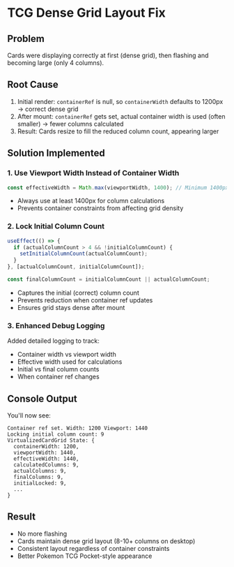 # TCG Dense Grid Layout Fix

## Problem
Cards were displaying correctly at first (dense grid), then flashing and becoming large (only 4 columns).

## Root Cause
1. Initial render: `containerRef` is null, so `containerWidth` defaults to 1200px → correct dense grid
2. After mount: `containerRef` gets set, actual container width is used (often smaller) → fewer columns calculated
3. Result: Cards resize to fill the reduced column count, appearing larger

## Solution Implemented

### 1. **Use Viewport Width Instead of Container Width**
```typescript
const effectiveWidth = Math.max(viewportWidth, 1400); // Minimum 1400px
```
- Always use at least 1400px for column calculations
- Prevents container constraints from affecting grid density

### 2. **Lock Initial Column Count**
```typescript
useEffect(() => {
  if (actualColumnCount > 4 && !initialColumnCount) {
    setInitialColumnCount(actualColumnCount);
  }
}, [actualColumnCount, initialColumnCount]);

const finalColumnCount = initialColumnCount || actualColumnCount;
```
- Captures the initial (correct) column count
- Prevents reduction when container ref updates
- Ensures grid stays dense after mount

### 3. **Enhanced Debug Logging**
Added detailed logging to track:
- Container width vs viewport width
- Effective width used for calculations
- Initial vs final column counts
- When container ref changes

## Console Output
You'll now see:
```
Container ref set. Width: 1200 Viewport: 1440
Locking initial column count: 9
VirtualizedCardGrid State: {
  containerWidth: 1200,
  viewportWidth: 1440,
  effectiveWidth: 1440,
  calculatedColumns: 9,
  actualColumns: 9,
  finalColumns: 9,
  initialLocked: 9,
  ...
}
```

## Result
- No more flashing
- Cards maintain dense grid layout (8-10+ columns on desktop)
- Consistent layout regardless of container constraints
- Better Pokemon TCG Pocket-style appearance